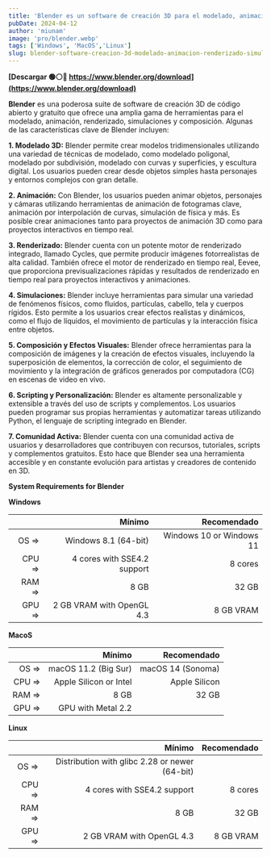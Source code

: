 ```yaml
---
title: 'Blender es un software de creación 3D para el modelado, animación, renderizado, simulaciones y composición'
pubDate: 2024-04-12
author: 'miunam'
image: 'pro/blender.webp'
tags: ['Windows', 'MacOS','Linux']
slug: blender-software-creacion-3d-modelado-animacion-renderizado-simulaciones-composicion
---
```

**[Descargar 🟢⚪️🔴 https://www.blender.org/download](https://www.blender.org/download)**

**Blender** es una poderosa suite de software de creación 3D de código abierto y gratuito que ofrece una amplia gama de herramientas para el modelado, animación, renderizado, simulaciones y composición. Algunas de las características clave de Blender incluyen:

**1. Modelado 3D:** Blender permite crear modelos tridimensionales utilizando una variedad de técnicas de modelado, como modelado poligonal, modelado por subdivisión, modelado con curvas y superficies, y escultura digital. Los usuarios pueden crear desde objetos simples hasta personajes y entornos complejos con gran detalle.

**2. Animación:** Con Blender, los usuarios pueden animar objetos, personajes y cámaras utilizando herramientas de animación de fotogramas clave, animación por interpolación de curvas, simulación de física y más. Es posible crear animaciones tanto para proyectos de animación 3D como para proyectos interactivos en tiempo real.

**3. Renderizado:** Blender cuenta con un potente motor de renderizado integrado, llamado Cycles, que permite producir imágenes fotorrealistas de alta calidad. También ofrece el motor de renderizado en tiempo real, Eevee, que proporciona previsualizaciones rápidas y resultados de renderizado en tiempo real para proyectos interactivos y animaciones.

**4. Simulaciones:** Blender incluye herramientas para simular una variedad de fenómenos físicos, como fluidos, partículas, cabello, tela y cuerpos rígidos. Esto permite a los usuarios crear efectos realistas y dinámicos, como el flujo de líquidos, el movimiento de partículas y la interacción física entre objetos.

**5. Composición y Efectos Visuales:** Blender ofrece herramientas para la composición de imágenes y la creación de efectos visuales, incluyendo la superposición de elementos, la corrección de color, el seguimiento de movimiento y la integración de gráficos generados por computadora (CG) en escenas de video en vivo.

**6. Scripting y Personalización:** Blender es altamente personalizable y extensible a través del uso de scripts y complementos. Los usuarios pueden programar sus propias herramientas y automatizar tareas utilizando Python, el lenguaje de scripting integrado en Blender.

**7. Comunidad Activa:** Blender cuenta con una comunidad activa de usuarios y desarrolladores que contribuyen con recursos, tutoriales, scripts y complementos gratuitos. Esto hace que Blender sea una herramienta accesible y en constante evolución para artistas y creadores de contenido en 3D.

**System Requirements for Blender**

**Windows**

|     | Mínimo | Recomendado |
| ---:|---:|---:|
| OS  =>| Windows 8.1 (64-bit) | Windows 10 or Windows 11 |
| CPU =>| 4 cores with SSE4.2 support | 8 cores |
| RAM =>| 8 GB | 32 GB |
| GPU =>| 2 GB VRAM with OpenGL 4.3 | 8 GB VRAM |

**MacoS**

|  | Mínimo | Recomendado |
| ---:|---:|---:|
| OS  =>| macOS 11.2 (Big Sur) | macOS 14 (Sonoma) |
| CPU =>| Apple Silicon or Intel | Apple Silicon |
| RAM =>| 8 GB | 32 GB |
| GPU =>| GPU with Metal 2.2 |  |

**Linux**

|  | Mínimo | Recomendado |
| ---:|---:|---:|
| OS  =>| Distribution with glibc 2.28 or newer (64-bit) |  |
| CPU =>| 4 cores with SSE4.2 support | 8 cores |
| RAM =>| 8 GB | 32 GB |
| GPU =>| 2 GB VRAM with OpenGL 4.3 | 8 GB VRAM |

